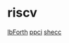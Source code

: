 # riscv

[lbForth](https://github.com/larsbrinkhoff/lbForth)
[ppci](https://github.com/windelbouwman/ppci)
[shecc](https://github.com/jserv/shecc)
